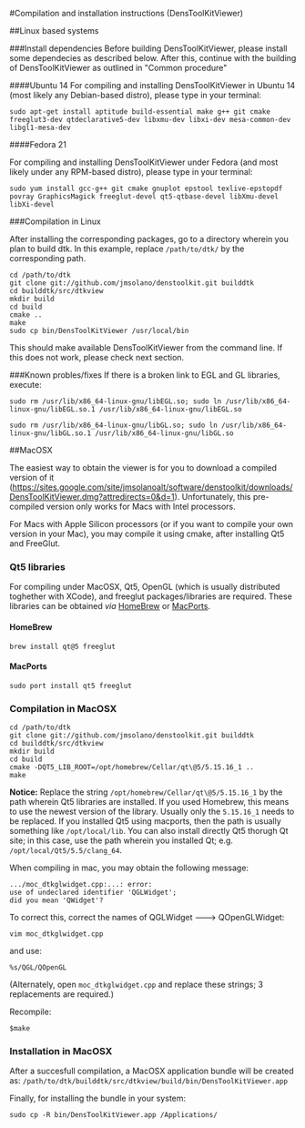 #Compilation and installation instructions (DensToolKitViewer)

##Linux based systems

###Install dependencies
Before building DensToolKitViewer, please install some dependecies as described below. After this, continue with the building of DensToolKitViewer as outlined in "Common procedure"

####Ubuntu 14
For compiling and installing DensToolKitViewer in Ubuntu 14 (most likely any Debian-based distro), please type in your terminal:

~~~~~~~~~~~~~
sudo apt-get install aptitude build-essential make g++ git cmake freeglut3-dev qtdeclarative5-dev libxmu-dev libxi-dev mesa-common-dev libgl1-mesa-dev
~~~~~~~~~~~~~


####Fedora 21

For compiling and installing DensToolKitViewer under Fedora (and most likely under any RPM-based distro), please type in your terminal:

~~~~~~~~~~~~~
sudo yum install gcc-g++ git cmake gnuplot epstool texlive-epstopdf povray GraphicsMagick freeglut-devel qt5-qtbase-devel libXmu-devel libXi-devel
~~~~~~~~~~~~~

###Compilation in Linux

After installing the corresponding packages, go to a directory wherein you plan to build dtk. In this example, replace ```/path/to/dtk/``` by the corresponding path.

~~~~~~~~~~~~~
cd /path/to/dtk
git clone git://github.com/jmsolano/denstoolkit.git builddtk
cd builddtk/src/dtkview
mkdir build
cd build
cmake ..
make
sudo cp bin/DensToolKitViewer /usr/local/bin
~~~~~~~~~~~~~


This should make available DensToolKitViewer from the command line. If this does not work, please check next section.

###Known probles/fixes
If there is a broken link to EGL and GL
libraries, execute:

~~~~~~~~~~~~~
sudo rm /usr/lib/x86_64-linux-gnu/libEGL.so; sudo ln /usr/lib/x86_64-linux-gnu/libEGL.so.1 /usr/lib/x86_64-linux-gnu/libEGL.so

sudo rm /usr/lib/x86_64-linux-gnu/libGL.so; sudo ln /usr/lib/x86_64-linux-gnu/libGL.so.1 /usr/lib/x86_64-linux-gnu/libGL.so
~~~~~~~~~~~~~

##MacOSX

The easiest way to obtain the viewer is for you to download a compiled version of it (https://sites.google.com/site/jmsolanoalt/software/denstoolkit/downloads/DensToolKitViewer.dmg?attredirects=0&d=1). Unfortunately, this pre-compiled version only works for Macs with Intel processors.

For Macs with Apple Silicon processors (or if you want to compile your own version in your Mac), you may compile it using cmake, after installing Qt5 and FreeGlut.


### Qt5 libraries

For compiling under MacOSX, Qt5, OpenGL (which is usually distributed toghether with XCode), and freeglut packages/libraries are required. These libraries can be obtained *via* [HomeBrew](https://brew.sh) or [MacPorts](https://www.macports.org).

#### HomeBrew

~~~~~~~~~~~~~
brew install qt@5 freeglut
~~~~~~~~~~~~~

#### MacPorts

~~~~~~~~~~~~~
sudo port install qt5 freeglut
~~~~~~~~~~~~~

### Compilation in MacOSX

~~~~~~~~~~~~~
cd /path/to/dtk
git clone git://github.com/jmsolano/denstoolkit.git builddtk
cd builddtk/src/dtkview
mkdir build
cd build
cmake -DQT5_LIB_ROOT=/opt/homebrew/Cellar/qt\@5/5.15.16_1 ..
make
~~~~~~~~~~~~~

**Notice:** Replace the string ```/opt/homebrew/Cellar/qt\@5/5.15.16_1``` by the path wherein Qt5 libraries are installed. If you used Homebrew, this means to use the newest version of the library. Usually only the ```5.15.16_1``` needs to be replaced. If you installed Qt5 using macports, then the path is usually something like ```/opt/local/lib```. You can also install directly Qt5 thorugh Qt site; in this case, use the path wherein you installed Qt; e.g. ```/opt/local/Qt5/5.5/clang_64```.


When compiling in mac, you may obtain the following message:

~~~~~~~~~~~~~
.../moc_dtkglwidget.cpp:...: error:
use of undeclared identifier 'QGLWidget';
did you mean 'QWidget'?
~~~~~~~~~~~~~

To correct this, correct the names of QGLWidget ---> QOpenGLWidget:

~~~~~~~~~~~~~
vim moc_dtkglwidget.cpp

~~~~~~~~~~~~~

and use:

~~~~~~~~~~~~~
%s/QGL/QOpenGL
~~~~~~~~~~~~~

(Alternately, open ```moc_dtkglwidget.cpp``` and replace these strings; 3 replacements are required.)

Recompile:

~~~~~~~~~~~~~
$make
~~~~~~~~~~~~~

### Installation in MacOSX

After a succesfull compilation, a MacOSX application bundle will be created as: ```/path/to/dtk/builddtk/src/dtkview/build/bin/DensToolKitViewer.app```

Finally, for installing the bundle in your system:

~~~~~~~~~~~~~
sudo cp -R bin/DensToolKitViewer.app /Applications/
~~~~~~~~~~~~~

